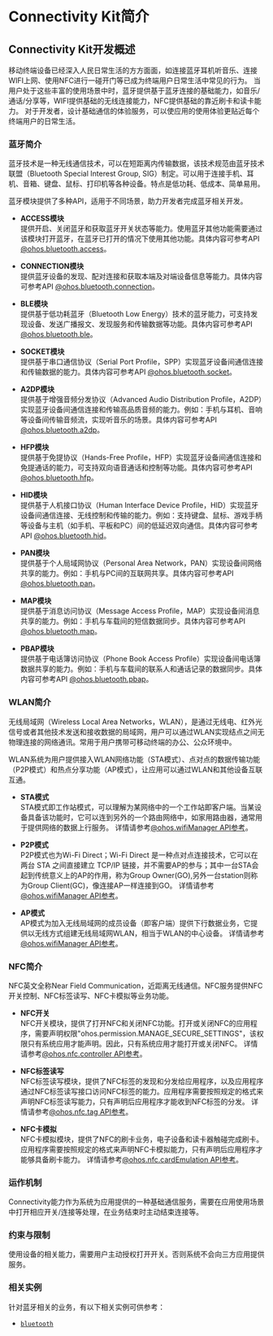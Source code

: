 # Connectivity Kit简介

## Connectivity Kit开发概述

移动终端设备已经深入人民日常生活的方方面面，如连接蓝牙耳机听音乐、连接WIFI上网、使用NFC进行一碰开门等已成为终端用户日常生活中常见的行为。
当用户处于这些丰富的使用场景中时，蓝牙提供基于蓝牙连接的基础能力，如音乐/通话/分享等，WIFI提供基础的无线连接能力，NFC提供基础的靠近刷卡和读卡能力。
对于开发者，设计基础通信的体验服务，可以使应用的使用体验更贴近每个终端用户的日常生活。

### 蓝牙简介

蓝牙技术是一种无线通信技术，可以在短距离内传输数据，该技术规范由蓝牙技术联盟（Bluetooth Special Interest Group, SIG）制定。可以用于连接手机、耳机、音箱、键盘、鼠标、打印机等各种设备。特点是低功耗、低成本、简单易用。

蓝牙模块提供了多种API，适用于不同场景，助力开发者完成蓝牙相关开发。

- **ACCESS模块**<br/>
  提供开启、关闭蓝牙和获取蓝牙开关状态等能力。使用蓝牙其他功能需要通过该模块打开蓝牙，在蓝牙已打开的情况下使用其他功能。具体内容可参考API [@ohos.bluetooth.access](../reference/apis-connectivity-kit/js-apis-bluetooth-access.md)。

- **CONNECTION模块**<br/>
  提供蓝牙设备的发现、配对连接和获取本端及对端设备信息等能力。具体内容可参考API [@ohos.bluetooth.connection](../reference/apis-connectivity-kit/js-apis-bluetooth-connection.md)。

- **BLE模块**<br/>
  提供基于低功耗蓝牙（Bluetooth Low Energy）技术的蓝牙能力，可支持发现设备、发送广播报文、发现服务和传输数据等功能。具体内容可参考API [@ohos.bluetooth.ble](../reference/apis-connectivity-kit/js-apis-bluetooth-ble.md)。

- **SOCKET模块**<br/>
  提供基于串口通信协议（Serial Port Profile，SPP）实现蓝牙设备间通信连接和传输数据的能力。具体内容可参考API [@ohos.bluetooth.socket](../reference/apis-connectivity-kit/js-apis-bluetooth-socket.md)。

- **A2DP模块**<br/>
  提供基于增强音频分发协议（Advanced Audio Distribution Profile，A2DP）实现蓝牙设备间通信连接和传输高品质音频的能力。例如：手机与耳机、音响等设备间传输音频流，实现听音乐的场景。具体内容可参考API [@ohos.bluetooth.a2dp](../reference/apis-connectivity-kit/js-apis-bluetooth-a2dp.md)。

- **HFP模块**<br/>
  提供基于免提协议（Hands-Free Profile，HFP）实现蓝牙设备间通信连接和免提通话的能力，可支持双向语音通话和控制等功能。具体内容可参考API [@ohos.bluetooth.hfp](../reference/apis-connectivity-kit/js-apis-bluetooth-hfp.md)。

- **HID模块**<br/>
  提供基于人机接口协议（Human Interface Device Profile，HID）实现蓝牙设备间通信连接、无线控制和传输的能力。例如：支持键盘、鼠标、游戏手柄等设备与主机（如手机、平板和PC）间的低延迟双向通信。具体内容可参考API [@ohos.bluetooth.hid](../reference/apis-connectivity-kit/js-apis-bluetooth-hid.md)。

- **PAN模块**<br/>
  提供基于个人局域网协议（Personal Area Network，PAN）实现设备间网络共享的能力。例如：手机与PC间的互联网共享。具体内容可参考API [@ohos.bluetooth.pan](../reference/apis-connectivity-kit/js-apis-bluetooth-pan.md)。

- **MAP模块**<br/>
  提供基于消息访问协议（Message Access Profile，MAP）实现设备间消息共享的能力。例如：手机与车载间的短信数据同步。具体内容可参考API [@ohos.bluetooth.map](../reference/apis-connectivity-kit/js-apis-bluetooth-map.md)。

- **PBAP模块**<br/>
  提供基于电话簿访问协议（Phone Book Access Profile）实现设备间电话簿数据共享的能力。例如：手机与车载间的联系人和通话记录的数据同步。具体内容可参考API [@ohos.bluetooth.pbap](../reference/apis-connectivity-kit/js-apis-bluetooth-pbap.md)。

### WLAN简介
无线局域网（Wireless Local Area Networks，WLAN），是通过无线电、红外光信号或者其他技术发送和接收数据的局域网，用户可以通过WLAN实现结点之间无物理连接的网络通讯。常用于用户携带可移动终端的办公、公众环境中。

WLAN系统为用户提供接入WLAN网络功能（STA模式）、点对点的数据传输功能（P2P模式）和热点分享功能（AP模式），让应用可以通过WLAN和其他设备互联互通。

- **STA模式**<br/>
  STA模式即工作站模式，可以理解为某网络中的一个工作站即客户端。当某设备具备该功能时，它可以连到另外的一个路由网络中，如家用路由器，通常用于提供网络的数据上行服务。
  详情请参考[@ohos.wifiManager API参考](../reference/apis-connectivity-kit/js-apis-wifiManager.md)。

- **P2P模式**<br/>
  P2P模式也为Wi-Fi Direct；Wi-Fi Direct 是一种点对点连接技术，它可以在两台 STA 之间直接建立 TCP/IP 链接，并不需要AP的参与；其中一台STA会起到传统意义上的AP的作用，称为Group Owner(GO),另外一台station则称为Group Client(GC)，像连接AP一样连接到GO。
  详情请参考[@ohos.wifiManager API参考](../reference/apis-connectivity-kit/js-apis-wifiManager.md)。

- **AP模式**<br/>
  AP模式为加入无线局域网的成员设备（即客户端）提供下行数据业务，它提供以无线方式组建无线局域网WLAN，相当于WLAN的中心设备。
  详情请参考[@ohos.wifiManager API参考](../reference/apis-connectivity-kit/js-apis-wifiManager.md)。

### NFC简介
NFC英文全称Near Field Communication，近距离无线通信。NFC服务提供NFC开关控制、NFC标签读写、NFC卡模拟等业务功能。

- **NFC开关**<br/>
  NFC开关模块，提供了打开NFC和关闭NFC功能。打开或关闭NFC的应用程序，需要声明权限"ohos.permission.MANAGE_SECURE_SETTINGS"，该权限只有系统应用才能声明。因此，只有系统应用才能打开或关闭NFC。
  详情请参考[@ohos.nfc.controller API参考](../reference/apis-connectivity-kit/js-apis-nfcController.md)。

- **NFC标签读写**<br/>
  NFC标签读写模块，提供了NFC标签的发现和分发给应用程序，以及应用程序通过NFC标签读写接口访问NFC标签的能力。应用程序需要按照规定的格式来声明NFC标签读写能力，只有声明后应用程序才能收到NFC标签的分发。
  详情请参考[@ohos.nfc.tag API参考](../reference/apis-connectivity-kit/js-apis-nfcTag.md)。

- **NFC卡模拟**<br/>
  NFC卡模拟模块，提供了NFC的刷卡业务，电子设备和读卡器触碰完成刷卡。应用程序需要按照规定的格式来声明NFC卡模拟能力，只有声明后应用程序才能够具备刷卡能力。
  详情请参考[@ohos.nfc.cardEmulation API参考](../reference/apis-connectivity-kit/js-apis-cardEmulation.md)。

### 运作机制

Connectivity能力作为系统为应用提供的一种基础通信服务，需要在应用使用场景中打开相应开关/连接等处理，在业务结束时主动结束连接等。

### 约束与限制

使用设备的相关能力，需要用户主动授权打开开关。否则系统不会向三方应用提供服务。

### 相关实例

针对蓝牙相关的业务，有以下相关实例可供参考：

- [`bluetooth`](https://gitee.com/openharmony/applications_app_samples/tree/master/code/BasicFeature/Connectivity/Bluetooth)